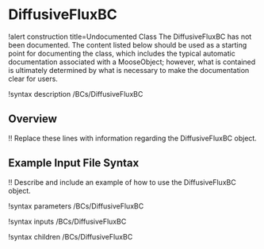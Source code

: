# DiffusiveFluxBC

!alert construction title=Undocumented Class
The DiffusiveFluxBC has not been documented. The content listed below should be used as a starting point for
documenting the class, which includes the typical automatic documentation associated with a
MooseObject; however, what is contained is ultimately determined by what is necessary to make the
documentation clear for users.

!syntax description /BCs/DiffusiveFluxBC

## Overview

!! Replace these lines with information regarding the DiffusiveFluxBC object.

## Example Input File Syntax

!! Describe and include an example of how to use the DiffusiveFluxBC object.

!syntax parameters /BCs/DiffusiveFluxBC

!syntax inputs /BCs/DiffusiveFluxBC

!syntax children /BCs/DiffusiveFluxBC
